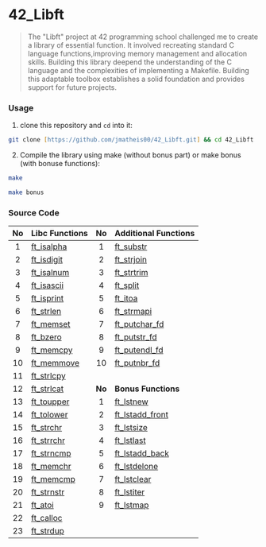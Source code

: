 # 42_Libft
>The "Libft" project at 42 programming school challenged me to create a library of essential function.
It involved recreating standard C language functions,improving memory management and allocation skills.
Building this library deepend the understanding of the C language and the complexities of implementing a Makefile.
Building this adaptable toolbox establishes a solid foundation and provides support for future projects.

### Usage
1. clone this repository and `cd` into it:

```zsh
git clone [https://github.com/jmatheis00/42_Libft.git] && cd 42_Libft
```

2. Compile the library using make (without bonus part) or make bonus (with bonuse functions):

```zsh
make
```

```zsh
make bonus
```

### Source Code

| No  | Libc Functions                                                                 | No  | Additional Functions                                                                 |
| :-: | :----------------------------------------------------------------------------- | :-: | :--------------------------------------------------------------------------------------- |
| 1   | [ft_isalpha](https://github.com/jmatheis00/42_Libft/blob/master/ft_isalpha.c)   | 1   | [ft_substr](https://github.com/jmatheis00/42_Libft/blob/master/ft_substr.c)         |
| 2   | [ft_isdigit](https://github.com/jmatheis00/42_Libft/blob/master/ft_isdigit.c)   | 2   | [ft_strjoin](https://github.com/jmatheis00/42_Libft/blob/master/ft_strjoin.c)       |
| 3   | [ft_isalnum](https://github.com/jmatheis00/42_Libft/blob/master/ft_isalnum.c)   | 3   | [ft_strtrim](https://github.com/jmatheis00/42_Libft/blob/master/ft_strtrim.c)       |
| 4   | [ft_isascii](https://github.com/jmatheis00/42_Libft/blob/master/ft_isascii.c)   | 4   | [ft_split](https://github.com/jmatheis00/42_Libft/blob/master/ft_split.c)           |
| 5   | [ft_isprint](https://github.com/jmatheis00/42_Libft/blob/master/ft_isprint.c)   | 5   | [ft_itoa](https://github.com/jmatheis00/42_Libft/blob/master/ft_itoa.c)             |
| 6   | [ft_strlen](https://github.com/jmatheis00/42_Libft/blob/master/ft_strlen.c)     | 6   | [ft_strmapi](https://github.com/jmatheis00/42_Libft/blob/master/ft_strmapi.c)       |
| 7   | [ft_memset](https://github.com/jmatheis00/42_Libft/blob/master/ft_memset.c)     | 7   | [ft_putchar_fd](https://github.com/jmatheis00/42_Libft/blob/master/ft_putchar_fd.c) |
| 8   | [ft_bzero](https://github.com/jmatheis00/42_Libft/blob/master/ft_bzero.c)       | 8   | [ft_putstr_fd](https://github.com/jmatheis00/42_Libft/blob/master/ft_putstr_fd.c)   |
| 9   | [ft_memcpy](https://github.com/jmatheis00/42_Libft/blob/master/ft_memcpy.c)     | 9   | [ft_putendl_fd](https://github.com/jmatheis00/42_Libft/blob/master/ft_putendl_fd.c) |
| 10  | [ft_memmove](https://github.com/jmatheis00/42_Libft/blob/master/ft_memmove.c)   | 10  | [ft_putnbr_fd](https://github.com/jmatheis00/42_Libft/blob/master/ft_putnbr_fd.c)   |
| 11  | [ft_strlcpy](https://github.com/jmatheis00/42_Libft/blob/master/ft_strlcpy.c)   |     |                                                                                     |
| 12  | [ft_strlcat](https://github.com/jmatheis00/42_Libft/blob/master/ft_strlcat.c)   | **No**  | **Bonus Functions**                                                                 |
| 13  | [ft_toupper](https://github.com/jmatheis00/42_Libft/blob/master/ft_toupper.c)   | 1   | [ft_lstnew](https://github.com/jmatheis00/42_Libft/blob/master/ft_lstnew.c)         |
| 14  | [ft_tolower](https://github.com/jmatheis00/42_Libft/blob/master/ft_tolower.c)   | 2   | [ft_lstadd_front](https://github.com/jmatheis00/42_Libft/blob/master/ft_lstadd_front.c) |
| 15  | [ft_strchr](https://github.com/jmatheis00/42_Libft/blob/master/ft_strchr.c)     | 3   | [ft_lstsize](https://github.com/jmatheis00/42_Libft/blob/master/ft_lstsize.c)       |
| 16  | [ft_strrchr](https://github.com/jmatheis00/42_Libft/blob/master/ft_strrchr.c)   | 4   | [ft_lstlast](https://github.com/jmatheis00/42_Libft/blob/master/ft_lstlast.c)       |
| 17  | [ft_strncmp](https://github.com/jmatheis00/42_Libft/blob/master/ft_strncmp.c)   | 5   | [ft_lstadd_back](https://github.com/jmatheis00/42_Libft/blob/master/ft_lstadd_back.c) |
| 18  | [ft_memchr](https://github.com/jmatheis00/42_Libft/blob/master/ft_memchr.c)     | 6   | [ft_lstdelone](https://github.com/jmatheis00/42_Libft/blob/master/ft_lstdelone.c)   |
| 19  | [ft_memcmp](https://github.com/jmatheis00/42_Libft/blob/master/ft_memcmp.c)     | 7   | [ft_lstclear](https://github.com/jmatheis00/42_Libft/blob/master/ft_lstclear.c)     |
| 20  | [ft_strnstr](https://github.com/jmatheis00/42_Libft/blob/master/ft_strnstr.c)   | 8   | [ft_lstiter](https://github.com/jmatheis00/42_Libft/blob/master/ft_lstiter.c)       |
| 21  | [ft_atoi](https://github.com/jmatheis00/42_Libft/blob/master/ft_atoi.c)         | 9   | [ft_lstmap](https://github.com/jmatheis00/42_Libft/blob/master/ft_lstmap.c)         |
| 22  | [ft_calloc](https://github.com/jmatheis00/42_Libft/blob/master/ft_calloc.c)     |     |                                                                                     |
| 23  | [ft_strdup](https://github.com/jmatheis00/42_Libft/blob/master/ft_strdup.c)     |     |                                                                                     |

